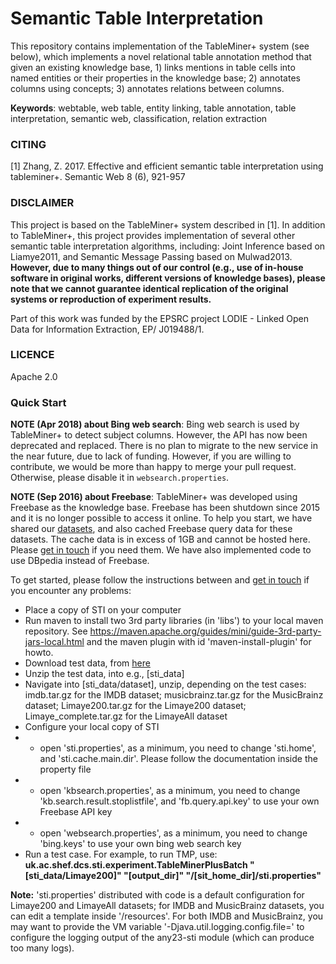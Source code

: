 # Semantic Table Interpretation
This repository contains implementation of the TableMiner+ system (see below), which implements a novel relational table annotation method that given an existing knowledge base, 1) links mentions in table cells into named entities or their properties in the knowledge base; 2) annotates columns using concepts; 3) annotates relations between columns.

**Keywords**: webtable, web table, entity linking, table annotation, table interpretation, semantic web, classification, relation extraction

### CITING
[1] Zhang, Z. 2017. Effective and efficient semantic table interpretation using tableminer+. Semantic Web 8 (6), 921-957

### DISCLAIMER

This project is based on the TableMiner+ system described in [1]. In addition to TableMiner+, this project provides implementation of several other semantic table interpretation algorithms, including: Joint Inference based on Liamye2011, and Semantic Message Passing based on Mulwad2013. **However, due to many things out of our control (e.g., use of in-house software in original works, different versions of knowledge bases), please note that we cannot guarantee identical replication of the original systems or reproduction of experiment results.**


Part of this work was funded by the EPSRC project LODIE - Linked Open Data for Information Extraction, EP/ J019488/1.


### LICENCE
Apache 2.0

### Quick Start

**NOTE (Apr 2018) about Bing web search**: Bing web search is used by TableMiner+ to detect subject columns. However, the API has now been deprecated and replaced. There is no plan to migrate to the new service in the near future, due to lack of funding. However, if you are willing to contribute, we would be more than happy to merge your pull request. Otherwise, please disable it in `websearch.properties`. 

**NOTE (Sep 2016) about Freebase**: TableMiner+ was developed using Freebase as the knowledge base. Freebase has been shutdown since 2015 and it is no longer possible to access it online. To help you start, we have shared our [datasets](https://github.com/ziqizhang/data#webtable), and also cached Freebase query data for these datasets. The cache data is in excess of 1GB and cannot be hosted here. Please [get in touch](mailto:ziqi.zhang@sheffield.ac.uk) if you need them. We have also implemented code to use DBpedia instead of Freebase. 

To get started, please follow the instructions between and [get in touch](mailto:ziqi.zhang@sheffield.ac.uk) if you encounter any problems:

 - Place a copy of STI on your computer
 - Run maven to install two 3rd party libraries (in 'libs') to your local maven repository. See https://maven.apache.org/guides/mini/guide-3rd-party-jars-local.html and the maven plugin with id 'maven-install-plugin' for howto.
 - Download test data, from [here](https://github.com/ziqizhang/data#webtable)
 - Unzip the test data, into e.g., [sti_data]
 - Navigate into [sti_data/dataset], unzip, depending on the test cases: imdb.tar.gz for the IMDB dataset; musicbrainz.tar.gz for the MusicBrainz dataset; Limaye200.tar.gz for the Limaye200 dataset; Limaye_complete.tar.gz for the LimayeAll dataset
 - Configure your local copy of STI
 - - open 'sti.properties', as a minimum, you need to change 'sti.home', and 'sti.cache.main.dir'. Please follow the documentation inside the property file
 - - open 'kbsearch.properties', as a minimum, you need to change 'kb.search.result.stoplistfile', and 'fb.query.api.key' to use your own Freebase API key
 - - open 'websearch.properties', as a minimum, you need to change 'bing.keys' to use your own bing web search key
 - Run a test case. For example, to run TMP, use:  **uk.ac.shef.dcs.sti.experiment.TableMinerPlusBatch "[sti_data/Limaye200]" "[output_dir]" "/[sit_home_dir]/sti.properties"**

**Note:** 'sti.properties' distributed with code is a default configuration for Limaye200 and LimayeAll datasets; for IMDB and MusicBrainz datasets, you can edit a template inside '/resources'. For both IMDB and MusicBrainz, you may want to provide the VM variable '-Djava.util.logging.config.file=' to configure the logging output of the any23-sti module (which can produce too many logs).



